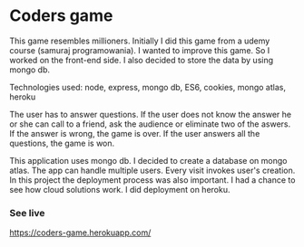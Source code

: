 # Coders game

This game resembles millioners. Initially I did this game from a udemy course (samuraj programowania). 
I wanted to improve this game. So I worked on the front-end side. I also decided to store the data by using mongo db.

Technologies used: node, express, mongo db, ES6, cookies, mongo atlas, heroku

The user has to answer questions. If the user does not know the answer he or she can call to a friend, ask the audience or eliminate two of the aswers. 
If the answer is wrong, the game is over. If the user answers all the questions, the game is won.

This application uses mongo db. I decided to create a database on mongo atlas. 
The app can handle multiple users. Every visit invokes user's creation.
In this project the deployment process was also important. I had a chance to see how cloud solutions work. I did deployment on heroku.

### See live
https://coders-game.herokuapp.com/


